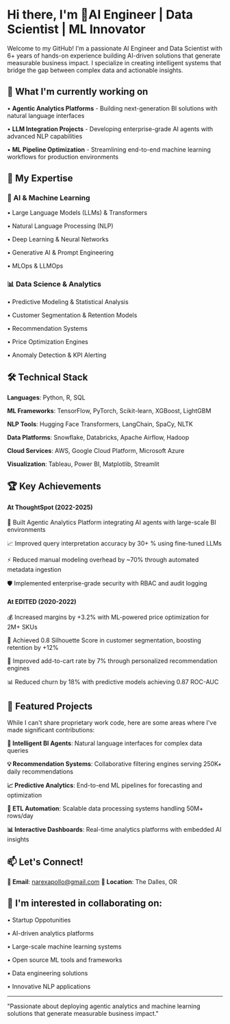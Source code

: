 # Hi there, I'm  🚀AI Engineer | Data Scientist | ML Innovator


Welcome to my GitHub! I'm a passionate AI Engineer and Data Scientist with 6+ years of hands-on experience building AI-driven solutions that generate measurable business impact. I specialize in creating intelligent systems that bridge the gap between complex data and actionable insights.

## 🔭 What I'm currently working on

• **Agentic Analytics Platforms** - Building next-generation BI solutions with natural language interfaces

• **LLM Integration Projects** - Developing enterprise-grade AI agents with advanced NLP capabilities  

• **ML Pipeline Optimization** - Streamlining end-to-end machine learning workflows for production environments

## 🎯 My Expertise

### 🤖 AI & Machine Learning

• Large Language Models (LLMs) & Transformers

• Natural Language Processing (NLP)

• Deep Learning & Neural Networks

• Generative AI & Prompt Engineering

• MLOps & LLMOps

### 📊 Data Science & Analytics

• Predictive Modeling & Statistical Analysis

• Customer Segmentation & Retention Models

• Recommendation Systems

• Price Optimization Engines

• Anomaly Detection & KPI Alerting

## 🛠️ Technical Stack

**Languages**: Python, R, SQL

**ML Frameworks**: TensorFlow, PyTorch, Scikit-learn, XGBoost, LightGBM

**NLP Tools**: Hugging Face Transformers, LangChain, SpaCy, NLTK

**Data Platforms**: Snowflake, Databricks, Apache Airflow, Hadoop

**Cloud Services**: AWS, Google Cloud Platform, Microsoft Azure

**Visualization**: Tableau, Power BI, Matplotlib, Streamlit

## 🏆 Key Achievements

#### At ThoughtSpot (2022-2025)
🎯 Built Agentic Analytics Platform integrating AI agents with large-scale BI environments

📈 Improved query interpretation accuracy by 30+ % using fine-tuned LLMs

⚡ Reduced manual modeling overhead by ~70% through automated metadata ingestion

🛡️ Implemented enterprise-grade security with RBAC and audit logging

#### At EDITED (2020-2022)

💰 Increased margins by +3.2% with ML-powered price optimization for 2M+ SKUs

🎯 Achieved 0.8 Silhouette Score in customer segmentation, boosting retention by +12%

🛒 Improved add-to-cart rate by 7% through personalized recommendation engines

📊 Reduced churn by 18% with predictive models achieving 0.87 ROC-AUC

## 🌟 Featured Projects

While I can't share proprietary work code, here are some areas where I've made significant contributions:

**🔮 Intelligent BI Agents**: Natural language interfaces for complex data queries

**💡 Recommendation Systems**: Collaborative filtering engines serving 250K+ daily recommendations  

**📈 Predictive Analytics**: End-to-end ML pipelines for forecasting and optimization

**🔄 ETL Automation**: Scalable data processing systems handling 50M+ rows/day

**📊 Interactive Dashboards**: Real-time analytics platforms with embedded AI insights

## 📫 Let's Connect!

**📧 Email**: narexapollo@gmail.com
**📍 Location**: The Dalles, OR

## 🤝 I'm interested in collaborating on:

• Startup Oppotunities

• AI-driven analytics platforms

• Large-scale machine learning systems

• Open source ML tools and frameworks

• Data engineering solutions

• Innovative NLP applications

---
"Passionate about deploying agentic analytics and machine learning solutions that generate measurable business impact."
